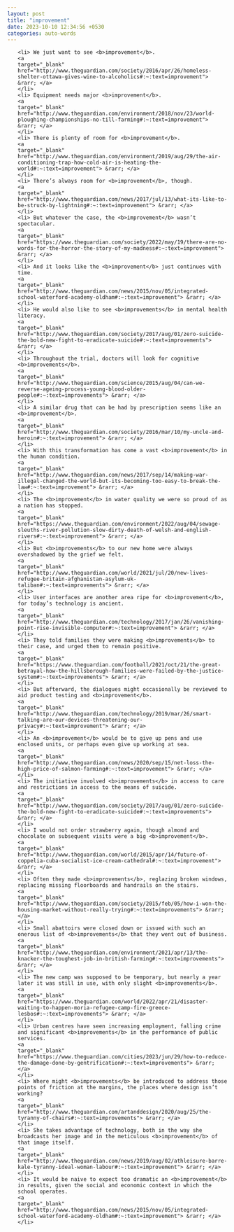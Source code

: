 ```yaml
---
layout: post
title: "improvement"
date: 2023-10-10 12:34:56 +0530
categories: auto-words
---
```

<ol>

    <li> We just want to see <b>improvement</b>.
    <a 
    target="_blank" 
    href="http://www.theguardian.com/society/2016/apr/26/homeless-shelter-ottawa-gives-wine-to-alcoholics#:~:text=improvement"> &rarr; </a>
    </li>
    <li> Equipment needs major <b>improvement</b>.
    <a 
    target="_blank" 
    href="http://www.theguardian.com/environment/2018/nov/23/world-ploughing-championships-no-till-farming#:~:text=improvement"> &rarr; </a>
    </li>
    <li> There is plenty of room for <b>improvement</b>.
    <a 
    target="_blank" 
    href="http://www.theguardian.com/environment/2019/aug/29/the-air-conditioning-trap-how-cold-air-is-heating-the-world#:~:text=improvement"> &rarr; </a>
    </li>
    <li> There’s always room for <b>improvement</b>, though.
    <a 
    target="_blank" 
    href="http://www.theguardian.com/news/2017/jul/13/what-its-like-to-be-struck-by-lightning#:~:text=improvement"> &rarr; </a>
    </li>
    <li> But whatever the case, the <b>improvement</b> wasn’t spectacular.
    <a 
    target="_blank" 
    href="https://www.theguardian.com/society/2022/may/19/there-are-no-words-for-the-horror-the-story-of-my-madness#:~:text=improvement"> &rarr; </a>
    </li>
    <li> And it looks like the <b>improvement</b> just continues with time.
    <a 
    target="_blank" 
    href="http://www.theguardian.com/news/2015/nov/05/integrated-school-waterford-academy-oldham#:~:text=improvement"> &rarr; </a>
    </li>
    <li> He would also like to see <b>improvements</b> in mental health literacy.
    <a 
    target="_blank" 
    href="http://www.theguardian.com/society/2017/aug/01/zero-suicide-the-bold-new-fight-to-eradicate-suicide#:~:text=improvements"> &rarr; </a>
    </li>
    <li> Throughout the trial, doctors will look for cognitive <b>improvements</b>.
    <a 
    target="_blank" 
    href="http://www.theguardian.com/science/2015/aug/04/can-we-reverse-ageing-process-young-blood-older-people#:~:text=improvements"> &rarr; </a>
    </li>
    <li> A similar drug that can be had by prescription seems like an <b>improvement</b>.
    <a 
    target="_blank" 
    href="http://www.theguardian.com/society/2016/mar/10/my-uncle-and-heroin#:~:text=improvement"> &rarr; </a>
    </li>
    <li> With this transformation has come a vast <b>improvement</b> in the human condition.
    <a 
    target="_blank" 
    href="http://www.theguardian.com/news/2017/sep/14/making-war-illegal-changed-the-world-but-its-becoming-too-easy-to-break-the-law#:~:text=improvement"> &rarr; </a>
    </li>
    <li> The <b>improvement</b> in water quality we were so proud of as a nation has stopped.
    <a 
    target="_blank" 
    href="https://www.theguardian.com/environment/2022/aug/04/sewage-sleuths-river-pollution-slow-dirty-death-of-welsh-and-english-rivers#:~:text=improvement"> &rarr; </a>
    </li>
    <li> But <b>improvements</b> to our new home were always overshadowed by the grief we felt.
    <a 
    target="_blank" 
    href="http://www.theguardian.com/world/2021/jul/20/new-lives-refugee-britain-afghanistan-asylum-uk-taliban#:~:text=improvements"> &rarr; </a>
    </li>
    <li> User interfaces are another area ripe for <b>improvement</b>, for today’s technology is ancient.
    <a 
    target="_blank" 
    href="http://www.theguardian.com/technology/2017/jan/26/vanishing-point-rise-invisible-computer#:~:text=improvement"> &rarr; </a>
    </li>
    <li> They told families they were making <b>improvements</b> to their case, and urged them to remain positive.
    <a 
    target="_blank" 
    href="https://www.theguardian.com/football/2021/oct/21/the-great-betrayal-how-the-hillsborough-families-were-failed-by-the-justice-system#:~:text=improvements"> &rarr; </a>
    </li>
    <li> But afterward, the dialogues might occasionally be reviewed to aid product testing and <b>improvement</b>.
    <a 
    target="_blank" 
    href="http://www.theguardian.com/technology/2019/mar/26/smart-talking-are-our-devices-threatening-our-privacy#:~:text=improvement"> &rarr; </a>
    </li>
    <li> An <b>improvement</b> would be to give up pens and use enclosed units, or perhaps even give up working at sea.
    <a 
    target="_blank" 
    href="http://www.theguardian.com/news/2020/sep/15/net-loss-the-high-price-of-salmon-farming#:~:text=improvement"> &rarr; </a>
    </li>
    <li> The initiative involved <b>improvements</b> in access to care and restrictions in access to the means of suicide.
    <a 
    target="_blank" 
    href="http://www.theguardian.com/society/2017/aug/01/zero-suicide-the-bold-new-fight-to-eradicate-suicide#:~:text=improvements"> &rarr; </a>
    </li>
    <li> I would not order strawberry again, though almond and chocolate on subsequent visits were a big <b>improvement</b>.
    <a 
    target="_blank" 
    href="http://www.theguardian.com/world/2015/apr/14/future-of-coppelia-cuba-socialist-ice-cream-cathedral#:~:text=improvement"> &rarr; </a>
    </li>
    <li> Often they made <b>improvements</b>, reglazing broken windows, replacing missing floorboards and handrails on the stairs.
    <a 
    target="_blank" 
    href="http://www.theguardian.com/society/2015/feb/05/how-i-won-the-housing-market-without-really-trying#:~:text=improvements"> &rarr; </a>
    </li>
    <li> Small abattoirs were closed down or issued with such an onerous list of <b>improvements</b> that they went out of business.
    <a 
    target="_blank" 
    href="http://www.theguardian.com/environment/2021/apr/13/the-knacker-the-toughest-job-in-british-farming#:~:text=improvements"> &rarr; </a>
    </li>
    <li> The new camp was supposed to be temporary, but nearly a year later it was still in use, with only slight <b>improvements</b>.
    <a 
    target="_blank" 
    href="https://www.theguardian.com/world/2022/apr/21/disaster-waiting-to-happen-moria-refugee-camp-fire-greece-lesbos#:~:text=improvements"> &rarr; </a>
    </li>
    <li> Urban centres have seen increasing employment, falling crime and significant <b>improvements</b> in the performance of public services.
    <a 
    target="_blank" 
    href="https://www.theguardian.com/cities/2023/jun/29/how-to-reduce-the-damage-done-by-gentrification#:~:text=improvements"> &rarr; </a>
    </li>
    <li> Where might <b>improvements</b> be introduced to address those points of friction at the margins, the places where design isn’t working?
    <a 
    target="_blank" 
    href="http://www.theguardian.com/artanddesign/2020/aug/25/the-tyranny-of-chairs#:~:text=improvements"> &rarr; </a>
    </li>
    <li> She takes advantage of technology, both in the way she broadcasts her image and in the meticulous <b>improvement</b> of that image itself.
    <a 
    target="_blank" 
    href="http://www.theguardian.com/news/2019/aug/02/athleisure-barre-kale-tyranny-ideal-woman-labour#:~:text=improvement"> &rarr; </a>
    </li>
    <li> It would be naive to expect too dramatic an <b>improvement</b> in results, given the social and economic context in which the school operates.
    <a 
    target="_blank" 
    href="http://www.theguardian.com/news/2015/nov/05/integrated-school-waterford-academy-oldham#:~:text=improvement"> &rarr; </a>
    </li>
